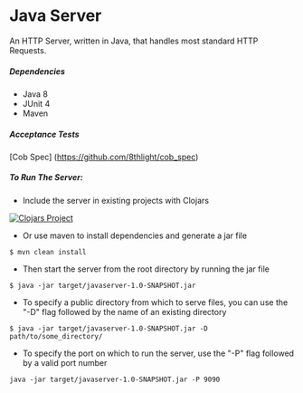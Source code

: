 # Java Server

An HTTP Server, written in Java, that handles most standard HTTP Requests.

##### Dependencies

- Java 8
- JUnit 4
- Maven

##### Acceptance Tests

[Cob Spec] (https://github.com/8thlight/cob_spec)

##### To Run The Server:

- Include the server in existing projects with Clojars

[![Clojars Project](https://img.shields.io/clojars/v/javaserver.svg)](https://clojars.org/javaserver)

- Or use maven to install dependencies and generate a jar file
```
$ mvn clean install
```

- Then start the server from the root directory by running the jar file
```
$ java -jar target/javaserver-1.0-SNAPSHOT.jar
```
- To specify a public directory from which to serve files, you can use the "-D" flag followed by the name of an existing directory
```
$ java -jar target/javaserver-1.0-SNAPSHOT.jar -D path/to/some_directory/
```
- To specify the port on which to run the server, use the "-P" flag followed by a valid port number
```
java -jar target/javaserver-1.0-SNAPSHOT.jar -P 9090
```
